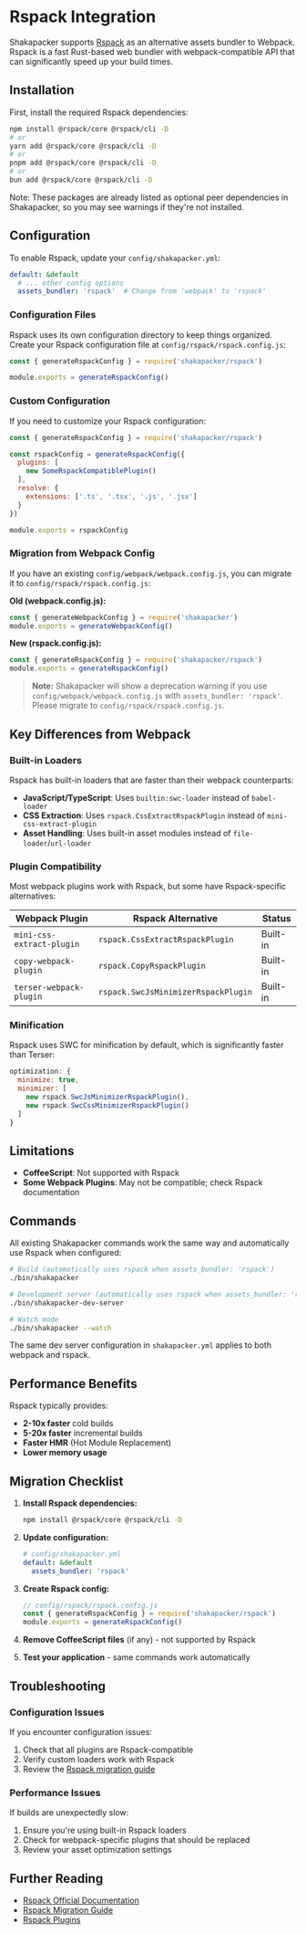 # Rspack Integration

Shakapacker supports [Rspack](https://rspack.rs) as an alternative assets bundler to Webpack. Rspack is a fast Rust-based web bundler with webpack-compatible API that can significantly speed up your build times.

## Installation

First, install the required Rspack dependencies:

```bash
npm install @rspack/core @rspack/cli -D
# or
yarn add @rspack/core @rspack/cli -D
# or  
pnpm add @rspack/core @rspack/cli -D
# or
bun add @rspack/core @rspack/cli -D
```

Note: These packages are already listed as optional peer dependencies in Shakapacker, so you may see warnings if they're not installed.

## Configuration

To enable Rspack, update your `config/shakapacker.yml`:

```yaml
default: &default
  # ... other config options
  assets_bundler: 'rspack'  # Change from 'webpack' to 'rspack'
```

### Configuration Files

Rspack uses its own configuration directory to keep things organized. Create your Rspack configuration file at `config/rspack/rspack.config.js`:

```javascript
const { generateRspackConfig } = require('shakapacker/rspack')

module.exports = generateRspackConfig()
```

### Custom Configuration

If you need to customize your Rspack configuration:

```javascript
const { generateRspackConfig } = require('shakapacker/rspack')

const rspackConfig = generateRspackConfig({
  plugins: [
    new SomeRspackCompatiblePlugin()
  ],
  resolve: {
    extensions: ['.ts', '.tsx', '.js', '.jsx']
  }
})

module.exports = rspackConfig
```

### Migration from Webpack Config

If you have an existing `config/webpack/webpack.config.js`, you can migrate it to `config/rspack/rspack.config.js`:

**Old (webpack.config.js):**
```javascript
const { generateWebpackConfig } = require('shakapacker')
module.exports = generateWebpackConfig()
```

**New (rspack.config.js):**
```javascript
const { generateRspackConfig } = require('shakapacker/rspack')
module.exports = generateRspackConfig()
```

> **Note:** Shakapacker will show a deprecation warning if you use `config/webpack/webpack.config.js` with `assets_bundler: 'rspack'`. Please migrate to `config/rspack/rspack.config.js`.

## Key Differences from Webpack

### Built-in Loaders

Rspack has built-in loaders that are faster than their webpack counterparts:

- **JavaScript/TypeScript**: Uses `builtin:swc-loader` instead of `babel-loader`
- **CSS Extraction**: Uses `rspack.CssExtractRspackPlugin` instead of `mini-css-extract-plugin`
- **Asset Handling**: Uses built-in asset modules instead of `file-loader`/`url-loader`

### Plugin Compatibility

Most webpack plugins work with Rspack, but some have Rspack-specific alternatives:

| Webpack Plugin | Rspack Alternative | Status |
|---|---|---|
| `mini-css-extract-plugin` | `rspack.CssExtractRspackPlugin` | Built-in |
| `copy-webpack-plugin` | `rspack.CopyRspackPlugin` | Built-in |
| `terser-webpack-plugin` | `rspack.SwcJsMinimizerRspackPlugin` | Built-in |

### Minification

Rspack uses SWC for minification by default, which is significantly faster than Terser:

```javascript
optimization: {
  minimize: true,
  minimizer: [
    new rspack.SwcJsMinimizerRspackPlugin(),
    new rspack.SwcCssMinimizerRspackPlugin()
  ]
}
```

## Limitations

- **CoffeeScript**: Not supported with Rspack
- **Some Webpack Plugins**: May not be compatible; check Rspack documentation

## Commands

All existing Shakapacker commands work the same way and automatically use Rspack when configured:

```bash
# Build (automatically uses rspack when assets_bundler: 'rspack')
./bin/shakapacker

# Development server (automatically uses rspack when assets_bundler: 'rspack')
./bin/shakapacker-dev-server

# Watch mode
./bin/shakapacker --watch
```

The same dev server configuration in `shakapacker.yml` applies to both webpack and rspack.

## Performance Benefits

Rspack typically provides:

- **2-10x faster** cold builds
- **5-20x faster** incremental builds  
- **Faster HMR** (Hot Module Replacement)
- **Lower memory usage**

## Migration Checklist

1. **Install Rspack dependencies:**
   ```bash
   npm install @rspack/core @rspack/cli -D
   ```

2. **Update configuration:**
   ```yaml
   # config/shakapacker.yml
   default: &default
     assets_bundler: 'rspack'
   ```

3. **Create Rspack config:**
   ```javascript
   // config/rspack/rspack.config.js
   const { generateRspackConfig } = require('shakapacker/rspack')
   module.exports = generateRspackConfig()
   ```

4. **Remove CoffeeScript files** (if any) - not supported by Rspack

5. **Test your application** - same commands work automatically

## Troubleshooting

### Configuration Issues

If you encounter configuration issues:

1. Check that all plugins are Rspack-compatible
2. Verify custom loaders work with Rspack
3. Review the [Rspack migration guide](https://rspack.rs/guide/migration/webpack)

### Performance Issues

If builds are unexpectedly slow:

1. Ensure you're using built-in Rspack loaders
2. Check for webpack-specific plugins that should be replaced
3. Review your asset optimization settings

## Further Reading

- [Rspack Official Documentation](https://rspack.rs)
- [Rspack Migration Guide](https://rspack.rs/guide/migration/webpack)
- [Rspack Plugins](https://rspack.rs/plugins/webpack/)